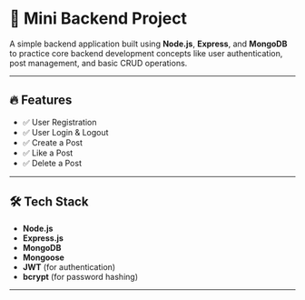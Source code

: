 # 📝 Mini Backend Project

A simple backend application built using **Node.js**, **Express**, and **MongoDB** to practice core backend development concepts like user authentication, post management, and basic CRUD operations.

---

## 🔥 Features

- ✅ User Registration
- ✅ User Login & Logout
- ✅ Create a Post
- ✅ Like a Post
- ✅ Delete a Post

---

## 🛠 Tech Stack

- **Node.js**
- **Express.js**
- **MongoDB**
- **Mongoose**
- **JWT** (for authentication)
- **bcrypt** (for password hashing)


---

